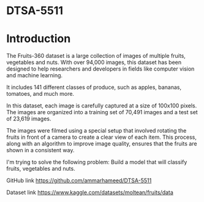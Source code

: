 # DTSA-5511

# Introduction
The Fruits-360 dataset is a large collection of images of multiple fruits, vegetables and nuts. With over 94,000 images, this dataset has been designed to help researchers and developers in fields like computer vision and machine learning.

It includes 141 different classes of produce, such as apples, bananas, tomatoes, and much more.

In this dataset, each image is carefully captured at a size of 100x100 pixels. The images are organized into a training set of 70,491 images and a test set of 23,619 images.

The images were filmed using a special setup that involved rotating the fruits in front of a camera to create a clear view of each item. This process, along with an algorithm to improve image quality, ensures that the fruits are shown in a consistent way.

I'm trying to solve the following problem: Build a model that will classify fruits, vegetables and nuts.

GitHub link https://github.com/ammarhameed/DTSA-5511

Dataset link https://www.kaggle.com/datasets/moltean/fruits/data